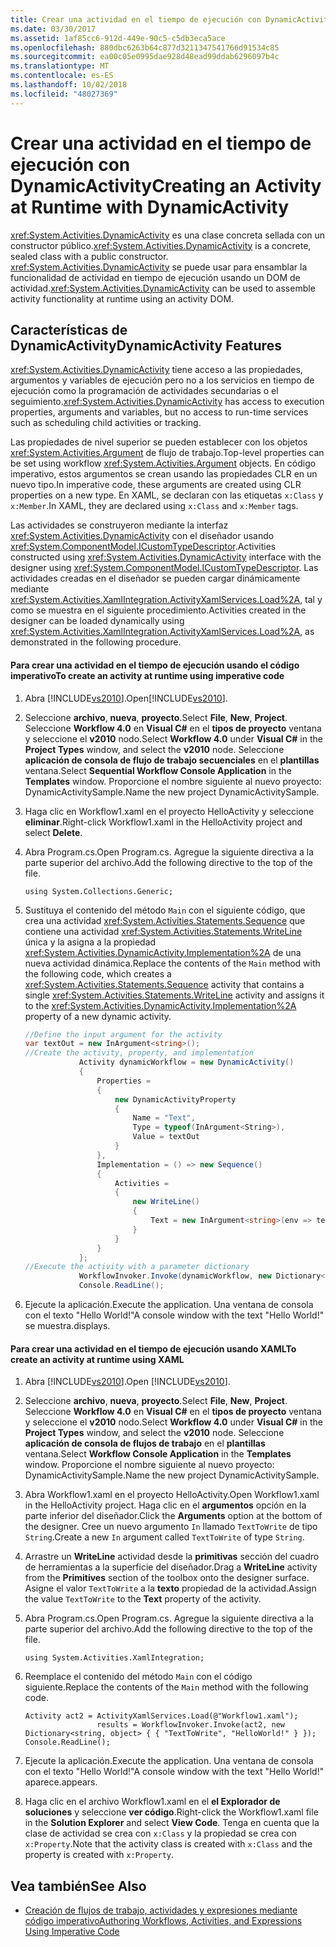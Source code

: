 ```yaml
---
title: Crear una actividad en el tiempo de ejecución con DynamicActivity
ms.date: 03/30/2017
ms.assetid: 1af85cc6-912d-449e-90c5-c5db3eca5ace
ms.openlocfilehash: 880dbc6263b64c877d3211347541766d91534c85
ms.sourcegitcommit: ea00c05e0995dae928d48ead99ddab6296097b4c
ms.translationtype: MT
ms.contentlocale: es-ES
ms.lasthandoff: 10/02/2018
ms.locfileid: "48027369"
---
```

# <a name="creating-an-activity-at-runtime-with-dynamicactivity"></a><span data-ttu-id="6b36e-102">Crear una actividad en el tiempo de ejecución con DynamicActivity</span><span class="sxs-lookup"><span data-stu-id="6b36e-102">Creating an Activity at Runtime with DynamicActivity</span></span>
<span data-ttu-id="6b36e-103"><xref:System.Activities.DynamicActivity> es una clase concreta sellada con un constructor público.</span><span class="sxs-lookup"><span data-stu-id="6b36e-103"><xref:System.Activities.DynamicActivity> is a concrete, sealed class with a public constructor.</span></span> <span data-ttu-id="6b36e-104"><xref:System.Activities.DynamicActivity> se puede usar para ensamblar la funcionalidad de actividad en tiempo de ejecución usando un DOM de actividad.</span><span class="sxs-lookup"><span data-stu-id="6b36e-104"><xref:System.Activities.DynamicActivity> can be used to assemble activity functionality at runtime using an activity DOM.</span></span>  
  
## <a name="dynamicactivity-features"></a><span data-ttu-id="6b36e-105">Características de DynamicActivity</span><span class="sxs-lookup"><span data-stu-id="6b36e-105">DynamicActivity Features</span></span>  
 <span data-ttu-id="6b36e-106"><xref:System.Activities.DynamicActivity> tiene acceso a las propiedades, argumentos y variables de ejecución pero no a los servicios en tiempo de ejecución como la programación de actividades secundarias o el seguimiento.</span><span class="sxs-lookup"><span data-stu-id="6b36e-106"><xref:System.Activities.DynamicActivity> has access to execution properties, arguments and variables, but no access to run-time services such as scheduling child activities or tracking.</span></span>  
  
 <span data-ttu-id="6b36e-107">Las propiedades de nivel superior se pueden establecer con los objetos <xref:System.Activities.Argument> de flujo de trabajo.</span><span class="sxs-lookup"><span data-stu-id="6b36e-107">Top-level properties can be set using workflow <xref:System.Activities.Argument> objects.</span></span> <span data-ttu-id="6b36e-108">En código imperativo, estos argumentos se crean usando las propiedades CLR en un nuevo tipo.</span><span class="sxs-lookup"><span data-stu-id="6b36e-108">In imperative code, these arguments are created using CLR properties on a new type.</span></span> <span data-ttu-id="6b36e-109">En XAML, se declaran con las etiquetas `x:Class` y `x:Member`.</span><span class="sxs-lookup"><span data-stu-id="6b36e-109">In XAML, they are declared using `x:Class` and `x:Member` tags.</span></span>  
  
 <span data-ttu-id="6b36e-110">Las actividades se construyeron mediante la interfaz <xref:System.Activities.DynamicActivity> con el diseñador usando <xref:System.ComponentModel.ICustomTypeDescriptor>.</span><span class="sxs-lookup"><span data-stu-id="6b36e-110">Activities constructed using <xref:System.Activities.DynamicActivity> interface with the designer using <xref:System.ComponentModel.ICustomTypeDescriptor>.</span></span> <span data-ttu-id="6b36e-111">Las actividades creadas en el diseñador se pueden cargar dinámicamente mediante <xref:System.Activities.XamlIntegration.ActivityXamlServices.Load%2A>, tal y como se muestra en el siguiente procedimiento.</span><span class="sxs-lookup"><span data-stu-id="6b36e-111">Activities created in the designer can be loaded dynamically using <xref:System.Activities.XamlIntegration.ActivityXamlServices.Load%2A>, as demonstrated in the following procedure.</span></span>  
  
#### <a name="to-create-an-activity-at-runtime-using-imperative-code"></a><span data-ttu-id="6b36e-112">Para crear una actividad en el tiempo de ejecución usando el código imperativo</span><span class="sxs-lookup"><span data-stu-id="6b36e-112">To create an activity at runtime using imperative code</span></span>  
  
1.  <span data-ttu-id="6b36e-113">Abra [!INCLUDE[vs2010](../../../includes/vs2010-md.md)].</span><span class="sxs-lookup"><span data-stu-id="6b36e-113">Open[!INCLUDE[vs2010](../../../includes/vs2010-md.md)].</span></span>  
  
2.  <span data-ttu-id="6b36e-114">Seleccione **archivo**, **nueva**, **proyecto**.</span><span class="sxs-lookup"><span data-stu-id="6b36e-114">Select **File**, **New**, **Project**.</span></span> <span data-ttu-id="6b36e-115">Seleccione **Workflow 4.0** en **Visual C#** en el **tipos de proyecto** ventana y seleccione el **v2010** nodo.</span><span class="sxs-lookup"><span data-stu-id="6b36e-115">Select **Workflow 4.0** under **Visual C#** in the **Project Types** window, and select the **v2010** node.</span></span> <span data-ttu-id="6b36e-116">Seleccione **aplicación de consola de flujo de trabajo secuenciales** en el **plantillas** ventana.</span><span class="sxs-lookup"><span data-stu-id="6b36e-116">Select **Sequential Workflow Console Application** in the **Templates** window.</span></span> <span data-ttu-id="6b36e-117">Proporcione el nombre siguiente al nuevo proyecto: DynamicActivitySample.</span><span class="sxs-lookup"><span data-stu-id="6b36e-117">Name the new project DynamicActivitySample.</span></span>  
  
3.  <span data-ttu-id="6b36e-118">Haga clic en Workflow1.xaml en el proyecto HelloActivity y seleccione **eliminar**.</span><span class="sxs-lookup"><span data-stu-id="6b36e-118">Right-click Workflow1.xaml in the HelloActivity project and select **Delete**.</span></span>  
  
4.  <span data-ttu-id="6b36e-119">Abra Program.cs.</span><span class="sxs-lookup"><span data-stu-id="6b36e-119">Open Program.cs.</span></span> <span data-ttu-id="6b36e-120">Agregue la siguiente directiva a la parte superior del archivo.</span><span class="sxs-lookup"><span data-stu-id="6b36e-120">Add the following directive to the top of the file.</span></span>  
  
    ```  
    using System.Collections.Generic;  
    ```  
  
5.  <span data-ttu-id="6b36e-121">Sustituya el contenido del método `Main` con el siguiente código, que crea una actividad <xref:System.Activities.Statements.Sequence> que contiene una actividad <xref:System.Activities.Statements.WriteLine> única y la asigna a la propiedad <xref:System.Activities.DynamicActivity.Implementation%2A> de una nueva actividad dinámica.</span><span class="sxs-lookup"><span data-stu-id="6b36e-121">Replace the contents of the `Main` method with the following code, which creates a <xref:System.Activities.Statements.Sequence> activity that contains a single <xref:System.Activities.Statements.WriteLine> activity and assigns it to the <xref:System.Activities.DynamicActivity.Implementation%2A> property of a new dynamic activity.</span></span>  
  
    ```csharp  
    //Define the input argument for the activity  
    var textOut = new InArgument<string>();  
    //Create the activity, property, and implementation  
                Activity dynamicWorkflow = new DynamicActivity()  
                {  
                    Properties =   
                    {  
                        new DynamicActivityProperty  
                        {  
                            Name = "Text",  
                            Type = typeof(InArgument<String>),  
                            Value = textOut  
                        }  
                    },  
                    Implementation = () => new Sequence()  
                    {  
                        Activities =   
                        {  
                            new WriteLine()  
                            {  
                                Text = new InArgument<string>(env => textOut.Get(env))  
                            }  
                        }  
                    }  
                };  
    //Execute the activity with a parameter dictionary  
                WorkflowInvoker.Invoke(dynamicWorkflow, new Dictionary<string, object> { { "Text", "Hello World!" } });  
                Console.ReadLine();  
    ```  
  
6.  <span data-ttu-id="6b36e-122">Ejecute la aplicación.</span><span class="sxs-lookup"><span data-stu-id="6b36e-122">Execute the application.</span></span> <span data-ttu-id="6b36e-123">Una ventana de consola con el texto "Hello World!"</span><span class="sxs-lookup"><span data-stu-id="6b36e-123">A console window with the text "Hello World!"</span></span> <span data-ttu-id="6b36e-124">se muestra.</span><span class="sxs-lookup"><span data-stu-id="6b36e-124">displays.</span></span>  
  
#### <a name="to-create-an-activity-at-runtime-using-xaml"></a><span data-ttu-id="6b36e-125">Para crear una actividad en el tiempo de ejecución usando XAML</span><span class="sxs-lookup"><span data-stu-id="6b36e-125">To create an activity at runtime using XAML</span></span>  
  
1.  <span data-ttu-id="6b36e-126">Abra [!INCLUDE[vs2010](../../../includes/vs2010-md.md)].</span><span class="sxs-lookup"><span data-stu-id="6b36e-126">Open [!INCLUDE[vs2010](../../../includes/vs2010-md.md)].</span></span>  
  
2.  <span data-ttu-id="6b36e-127">Seleccione **archivo**, **nueva**, **proyecto**.</span><span class="sxs-lookup"><span data-stu-id="6b36e-127">Select **File**, **New**, **Project**.</span></span> <span data-ttu-id="6b36e-128">Seleccione **Workflow 4.0** en **Visual C#** en el **tipos de proyecto** ventana y seleccione el **v2010** nodo.</span><span class="sxs-lookup"><span data-stu-id="6b36e-128">Select **Workflow 4.0** under **Visual C#** in the **Project Types** window, and select the **v2010** node.</span></span> <span data-ttu-id="6b36e-129">Seleccione **aplicación de consola de flujos de trabajo** en el **plantillas** ventana.</span><span class="sxs-lookup"><span data-stu-id="6b36e-129">Select  **Workflow Console Application** in the **Templates** window.</span></span> <span data-ttu-id="6b36e-130">Proporcione el nombre siguiente al nuevo proyecto: DynamicActivitySample.</span><span class="sxs-lookup"><span data-stu-id="6b36e-130">Name the new project DynamicActivitySample.</span></span>  
  
3.  <span data-ttu-id="6b36e-131">Abra Workflow1.xaml en el proyecto HelloActivity.</span><span class="sxs-lookup"><span data-stu-id="6b36e-131">Open Workflow1.xaml in the HelloActivity project.</span></span> <span data-ttu-id="6b36e-132">Haga clic en el **argumentos** opción en la parte inferior del diseñador.</span><span class="sxs-lookup"><span data-stu-id="6b36e-132">Click the **Arguments** option at the bottom of the designer.</span></span> <span data-ttu-id="6b36e-133">Cree un nuevo argumento `In` llamado `TextToWrite` de tipo `String`.</span><span class="sxs-lookup"><span data-stu-id="6b36e-133">Create a new `In` argument called `TextToWrite` of type `String`.</span></span>  
  
4.  <span data-ttu-id="6b36e-134">Arrastre un **WriteLine** actividad desde la **primitivas** sección del cuadro de herramientas a la superficie del diseñador.</span><span class="sxs-lookup"><span data-stu-id="6b36e-134">Drag a **WriteLine** activity from the **Primitives** section of the toolbox onto the designer surface.</span></span> <span data-ttu-id="6b36e-135">Asigne el valor `TextToWrite` a la **texto** propiedad de la actividad.</span><span class="sxs-lookup"><span data-stu-id="6b36e-135">Assign the value `TextToWrite` to the **Text** property of the activity.</span></span>  
  
5.  <span data-ttu-id="6b36e-136">Abra Program.cs.</span><span class="sxs-lookup"><span data-stu-id="6b36e-136">Open Program.cs.</span></span> <span data-ttu-id="6b36e-137">Agregue la siguiente directiva a la parte superior del archivo.</span><span class="sxs-lookup"><span data-stu-id="6b36e-137">Add the following directive to the top of the file.</span></span>  
  
    ```  
    using System.Activities.XamlIntegration;  
    ```  
  
6.  <span data-ttu-id="6b36e-138">Reemplace el contenido del método `Main` con el código siguiente.</span><span class="sxs-lookup"><span data-stu-id="6b36e-138">Replace the contents of the `Main` method with the following code.</span></span>  
  
    ```  
    Activity act2 = ActivityXamlServices.Load(@"Workflow1.xaml");  
                    results = WorkflowInvoker.Invoke(act2, new Dictionary<string, object> { { "TextToWrite", "HelloWorld!" } });  
    Console.ReadLine();  
    ```  
  
7.  <span data-ttu-id="6b36e-139">Ejecute la aplicación.</span><span class="sxs-lookup"><span data-stu-id="6b36e-139">Execute the application.</span></span> <span data-ttu-id="6b36e-140">Una ventana de consola con el texto "Hello World!"</span><span class="sxs-lookup"><span data-stu-id="6b36e-140">A console window with the text "Hello World!"</span></span> <span data-ttu-id="6b36e-141">aparece.</span><span class="sxs-lookup"><span data-stu-id="6b36e-141">appears.</span></span>  
  
8.  <span data-ttu-id="6b36e-142">Haga clic en el archivo Workflow1.xaml en el **el Explorador de soluciones** y seleccione **ver código**.</span><span class="sxs-lookup"><span data-stu-id="6b36e-142">Right-click the Workflow1.xaml file in the **Solution Explorer** and select **View Code**.</span></span> <span data-ttu-id="6b36e-143">Tenga en cuenta que la clase de actividad se crea con `x:Class` y la propiedad se crea con `x:Property`.</span><span class="sxs-lookup"><span data-stu-id="6b36e-143">Note that the activity class is created with `x:Class` and the property is created with `x:Property`.</span></span>  
  
## <a name="see-also"></a><span data-ttu-id="6b36e-144">Vea también</span><span class="sxs-lookup"><span data-stu-id="6b36e-144">See Also</span></span>

- [<span data-ttu-id="6b36e-145">Creación de flujos de trabajo, actividades y expresiones mediante código imperativo</span><span class="sxs-lookup"><span data-stu-id="6b36e-145">Authoring Workflows, Activities, and Expressions Using Imperative Code</span></span>](../../../docs/framework/windows-workflow-foundation/authoring-workflows-activities-and-expressions-using-imperative-code.md)